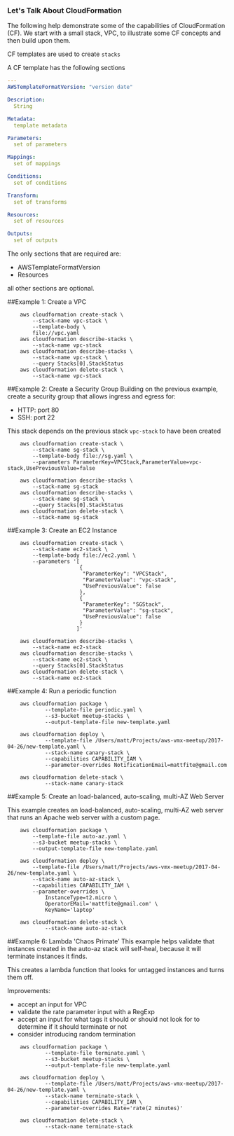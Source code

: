 ### Let's Talk About CloudFormation

The following help demonstrate some of the capabilities of CloudFormation (CF).  We start
with a small stack, VPC, to illustrate some CF concepts and then build upon them.

CF templates are used to create `stacks`

A CF template has the following sections

```yaml
---
AWSTemplateFormatVersion: "version date"

Description:
  String

Metadata:
  template metadata

Parameters:
  set of parameters

Mappings:
  set of mappings

Conditions:
  set of conditions

Transform:
  set of transforms

Resources:
  set of resources

Outputs:
  set of outputs
```

The only sections that are required are:
- AWSTemplateFormatVersion
- Resources

all other sections are optional.

##Example 1: Create a VPC


```shell
    aws cloudformation create-stack \
        --stack-name vpc-stack \
        --template-body \
        file://vpc.yaml
    aws cloudformation describe-stacks \
        --stack-name vpc-stack
    aws cloudformation describe-stacks \
        --stack-name vpc-stack \
        --query Stacks[0].StackStatus
    aws cloudformation delete-stack \
        --stack-name vpc-stack
```

##Example 2: Create a Security Group
Building on the previous example, create a security group that allows ingress and 
egress for:
- HTTP: port 80
-  SSH: port 22

This stack depends on the previous stack `vpc-stack` to have been created

```shell
    aws cloudformation create-stack \
        --stack-name sg-stack \
        --template-body file://sg.yaml \
        --parameters ParameterKey=VPCStack,ParameterValue=vpc-stack,UsePreviousValue=false

    aws cloudformation describe-stacks \
        --stack-name sg-stack
    aws cloudformation describe-stacks \
        --stack-name sg-stack \
        --query Stacks[0].StackStatus
    aws cloudformation delete-stack \
        --stack-name sg-stack
```

##Example 3: Create an EC2 Instance

```shell
    aws cloudformation create-stack \
        --stack-name ec2-stack \
        --template-body file://ec2.yaml \
        --parameters '[
                       {
                        "ParameterKey": "VPCStack",
                        "ParameterValue": "vpc-stack",
                        "UsePreviousValue": false
                       },
                       {
                        "ParameterKey": "SGStack",
                        "ParameterValue": "sg-stack",
                        "UsePreviousValue": false
                       }
                      ]'

    aws cloudformation describe-stacks \
        --stack-name ec2-stack
    aws cloudformation describe-stacks \
        --stack-name ec2-stack \
        --query Stacks[0].StackStatus
    aws cloudformation delete-stack \
        --stack-name ec2-stack
```

##Example 4: Run a periodic function

```shell
    aws cloudformation package \
            --template-file periodic.yaml \
            --s3-bucket meetup-stacks \
            --output-template-file new-template.yaml

    aws cloudformation deploy \
            --template-file /Users/matt/Projects/aws-vmx-meetup/2017-04-26/new-template.yaml \
            --stack-name canary-stack \
            --capabilities CAPABILITY_IAM \
            --parameter-overrides NotificationEmail=mattfite@gmail.com

    aws cloudformation delete-stack \
            --stack-name canary-stack
```

##Example 5: Create an load-balanced, auto-scaling, multi-AZ Web Server

This example creates an load-balanced, auto-scaling, multi-AZ web server that
runs an Apache web server with a custom page.

```shell
    aws cloudformation package \
        --template-file auto-az.yaml \
        --s3-bucket meetup-stacks \
        --output-template-file new-template.yaml

    aws cloudformation deploy \
        --template-file /Users/matt/Projects/aws-vmx-meetup/2017-04-26/new-template.yaml \
        --stack-name auto-az-stack \
        --capabilities CAPABILITY_IAM \
        --parameter-overrides \
            InstanceType=t2.micro \
            OperatorEMail='mattfite@gmail.com' \
            KeyName='laptop'

    aws cloudformation delete-stack \
            --stack-name auto-az-stack
```

##Example 6: Lambda 'Chaos Primate'
This example helps validate that instances created in the auto-az stack will 
self-heal, because it will terminate instances it finds.

This creates a lambda function that looks for untagged instances and turns them off.

Improvements:
- accept an input for VPC
- validate the rate parameter input with a RegExp
- accept an input for what tags it should or should not look for to 
determine if it should terminate or not
- consider introducing random termination


```shell
    aws cloudformation package \
            --template-file terminate.yaml \
            --s3-bucket meetup-stacks \
            --output-template-file new-template.yaml

    aws cloudformation deploy \
            --template-file /Users/matt/Projects/aws-vmx-meetup/2017-04-26/new-template.yaml \
            --stack-name terminate-stack \
            --capabilities CAPABILITY_IAM \
            --parameter-overrides Rate='rate(2 minutes)'

    aws cloudformation delete-stack \
            --stack-name terminate-stack

```
